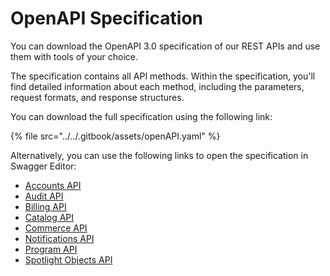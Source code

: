 # OpenAPI Specification

You can download the OpenAPI 3.0 specification of our REST APIs and use them with tools of your choice.

The specification contains all API methods. Within the specification, you'll find detailed information about each method, including the parameters, request formats, and response structures.

You can download the full specification using the following link:

{% file src="../../.gitbook/assets/openAPI.yaml" %}

Alternatively, you can use the following links to open the specification in Swagger Editor:

* [Accounts API](https://editor-next.swagger.io/?url=https://raw.githubusercontent.com/softwareone-platform/docs/refs/heads/master/.gitbook/assets/accounts.json)
* [Audit API](https://editor-next.swagger.io/?url=https://raw.githubusercontent.com/softwareone-platform/docs/refs/heads/master/.gitbook/assets/spec/marketplace-audit.json)
* [Billing API](https://editor-next.swagger.io/?url=https://raw.githubusercontent.com/softwareone-platform/docs/refs/heads/master/.gitbook/assets/spec/marketplace-billing.json)
* [Catalog API](https://editor-next.swagger.io/?url=https://raw.githubusercontent.com/softwareone-platform/docs/refs/heads/master/.gitbook/assets/catalog.json)
* [Commerce API](https://editor-next.swagger.io/?url=https://raw.githubusercontent.com/softwareone-platform/docs/refs/heads/master/.gitbook/assets/commerce.json)
* [Notifications API](https://editor-next.swagger.io/?url=https://raw.githubusercontent.com/softwareone-platform/docs/refs/heads/master/.gitbook/assets/spec/marketplace-notifications.json)
* [Program API](https://editor-next.swagger.io/?url=https://raw.githubusercontent.com/softwareone-platform/docs/refs/heads/master/.gitbook/assets/spec/marketplace-program.json)
* [Spotlight Objects API](https://editor-next.swagger.io/?url=https://raw.githubusercontent.com/softwareone-platform/docs/refs/heads/master/.gitbook/assets/spec/marketplace-spotlight.json)

